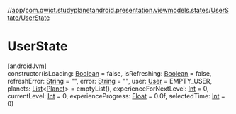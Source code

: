 //[app](../../../index.md)/[com.qwict.studyplanetandroid.presentation.viewmodels.states](../index.md)/[UserState](index.md)/[UserState](-user-state.md)

# UserState

[androidJvm]\
constructor(isLoading: [Boolean](https://kotlinlang.org/api/latest/jvm/stdlib/kotlin/-boolean/index.html) = false, isRefreshing: [Boolean](https://kotlinlang.org/api/latest/jvm/stdlib/kotlin/-boolean/index.html) = false, refreshError: [String](https://kotlinlang.org/api/latest/jvm/stdlib/kotlin/-string/index.html) = &quot;&quot;, error: [String](https://kotlinlang.org/api/latest/jvm/stdlib/kotlin/-string/index.html) = &quot;&quot;, user: [User](../../com.qwict.studyplanetandroid.domain.model/-user/index.md) = EMPTY_USER, planets: [List](https://kotlinlang.org/api/latest/jvm/stdlib/kotlin.collections/-list/index.html)&lt;[Planet](../../com.qwict.studyplanetandroid.domain.model/-planet/index.md)&gt; = emptyList(), experienceForNextLevel: [Int](https://kotlinlang.org/api/latest/jvm/stdlib/kotlin/-int/index.html) = 0, currentLevel: [Int](https://kotlinlang.org/api/latest/jvm/stdlib/kotlin/-int/index.html) = 0, experienceProgress: [Float](https://kotlinlang.org/api/latest/jvm/stdlib/kotlin/-float/index.html) = 0.0f, selectedTime: [Int](https://kotlinlang.org/api/latest/jvm/stdlib/kotlin/-int/index.html) = 0)
